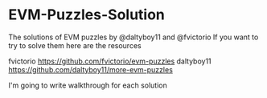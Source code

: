 # EVM-Puzzles-Solution
The solutions of EVM puzzles by @daltyboy11 and @fvictorio
If you want to try to solve them here are the resources

fvictorio https://github.com/fvictorio/evm-puzzles
daltyboy11 https://github.com/daltyboy11/more-evm-puzzles

I'm going to write walkthrough for each solution
